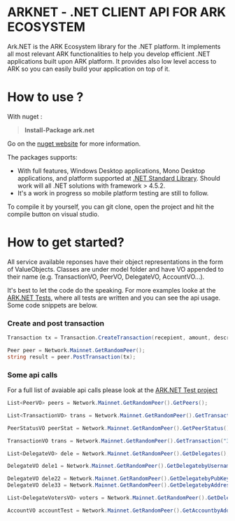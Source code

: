 # ARKNET - .NET CLIENT API FOR ARK ECOSYSTEM

Ark.NET is the ARK Ecosystem library for the .NET platform. It implements all most relevant ARK functionalities to help you  develop efficient .NET applications built upon ARK platform. It provides also low level access to ARK so you can easily build your application on top of it. 

# How to use ?
With nuget :
>**Install-Package ark.net** 

Go on the [nuget website](https://www.nuget.org/packages/ark.net/) for more information.

The packages supports:

* With full features, Windows Desktop applications, Mono Desktop applications, and platform supported at [.NET Standard Library](https://docs.microsoft.com/en-us/dotnet/articles/standard/library). Should work will all .NET solutions with framework > 4.5.2.
* It's a work in progress so mobile platform testing are still to follow. 

To compile it by yourself, you can git clone, open the project and hit the compile button on visual studio.

# How to get started? 

All service available reponses have their object representations in the form of ValueObjects. Classes are under model folder and have VO appended to their name (e.g. TransactionVO, PeerVO, DelegateVO, AccountVO...).

It's best to let the code do the speaking. For more examples looke at the [ARK.NET Tests](https://github.com/kristjank/ark-net/blob/master/ark-netTests/io/ark/core/ModelTests.cs#L22), where all tests are written and you can see the api usage. Some code snippets are below.

### Create and post transaction

```c#
Transaction tx = Transaction.CreateTransaction(recepient, amount, description, passphrase);

Peer peer = Network.Mainnet.GetRandomPeer();
string result = peer.PostTransaction(tx);          

```

### Some api calls
For a full list of avaiable api calls please look at the  [ARK.NET Test project](https://github.com/kristjank/ark-net/blob/master/ark-netTests/io/ark/core/)

```c#
List<PeerVO> peers = Network.Mainnet.GetRandomPeer().GetPeers();

List<TransactionVO> trans = Network.Mainnet.GetRandomPeer().GetTransactions();

PeerStatusVO peerStat = Network.Mainnet.GetRandomPeer().GetPeerStatus();

TransactionVO trans = Network.Mainnet.GetRandomPeer().GetTransaction("3a9643dcf9631384df6cb8c7aec50d782e8da5dfd4b44c22cd1f10c6434ee00c");

List<DelegateVO> dele = Network.Mainnet.GetRandomPeer().GetDelegates();

DelegateVO dele1 = Network.Mainnet.GetRandomPeer().GetDelegatebyUsername(dele[0].username);

DelegateVO dele22 = Network.Mainnet.GetRandomPeer().GetDelegatebyPubKey(dele[0].publicKey);
DelegateVO dele33 = Network.Mainnet.GetRandomPeer().GetDelegatebyAddress(dele[0].address);

List<DelegateVotersVO> voters = Network.Mainnet.GetRandomPeer().GetDelegateVoters(dele[0].publicKey);

AccountVO accountTest = Network.Mainnet.GetRandomPeer().GetAccountbyAddress(dele[0].address);

```







